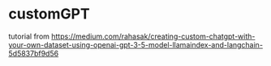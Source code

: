 # customGPT
tutorial from https://medium.com/rahasak/creating-custom-chatgpt-with-your-own-dataset-using-openai-gpt-3-5-model-llamaindex-and-langchain-5d5837bf9d56